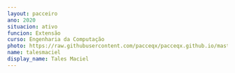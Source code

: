 ```yaml
---
layout: pacceiro
ano: 2020
situacion: ativo
funcion: Extensão
curso: Engenharia da Computação 
photo: https://raw.githubusercontent.com/pacceqx/pacceqx.github.io/master/assets/pic/bolsistas/tales.png
name: talesmaciel
display_name: Tales Maciel
---
```


